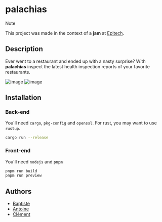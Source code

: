 # palachias

> [!NOTE]
> This project was made in the context of a **jam** at
> [Epitech](https://epitech.eu).


## Description

Ever went to a restaurant and ended up with a nasty surprise? With **palachias**
inspect the latest health inspection reports of your favorite restaurants.

![image](https://github.com/drawpitech/palachias/assets/69208565/737f87e3-2ff7-429d-a4cd-5dd890639512)
![image](https://github.com/drawpitech/palachias/assets/69208565/d6d15bf1-cbb2-4bcc-8f57-e690f35c7826)


## Installation

### Back-end

You'll need `cargo`, `pkg-config` and `openssl`.
For rust, you may want to use `rustup`.

```bash
cargo run --release
```

### Front-end

You'll need `nodejs` and `pnpm`

```bash
pnpm run build
pnpm run preview
```


## Authors

- [Baptiste](https://github.com/baptiste0928)
- [Antoine](https://github.com/dawoox)
- [Clément](https://github.com/drawbu)
